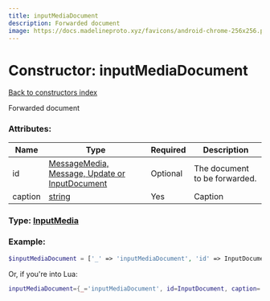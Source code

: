 ```yaml
---
title: inputMediaDocument
description: Forwarded document
image: https://docs.madelineproto.xyz/favicons/android-chrome-256x256.png
---
```

# Constructor: inputMediaDocument  
[Back to constructors index](index.md)



Forwarded document

### Attributes:

| Name     |    Type       | Required | Description |
|----------|---------------|----------|-------------|
|id|[MessageMedia, Message, Update or InputDocument](../types/InputDocument.md) | Optional|The document to be forwarded.|
|caption|[string](../types/string.md) | Yes|Caption|



### Type: [InputMedia](../types/InputMedia.md)


### Example:

```php
$inputMediaDocument = ['_' => 'inputMediaDocument', 'id' => InputDocument, 'caption' => 'string'];
```  


Or, if you're into Lua:

```lua
inputMediaDocument={_='inputMediaDocument', id=InputDocument, caption='string'}

```


